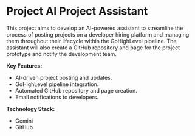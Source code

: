 # Project AI Project Assistant
This project aims to develop an AI-powered assistant to streamline the process of posting projects on a developer hiring platform and managing them throughout their lifecycle within the GoHighLevel pipeline.  The assistant will also create a GitHub repository and page for the project prototype and notify the development team.

**Key Features:**
* AI-driven project posting and updates.
* GoHighLevel pipeline integration.
* Automated GitHub repository and page creation.
* Email notifications to developers.

**Technology Stack:**
* Gemini
* GitHub